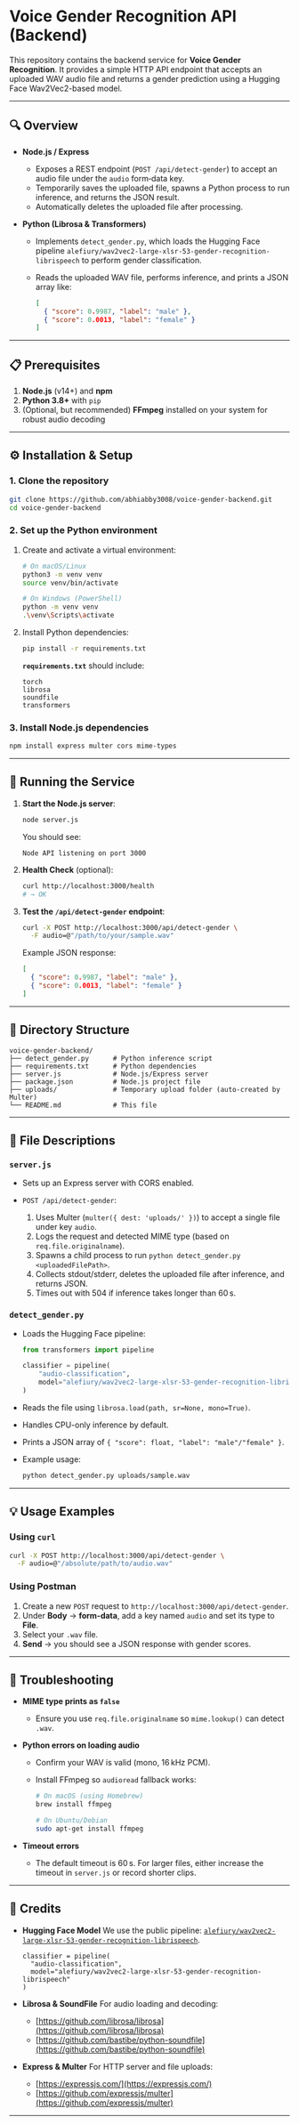 # Voice Gender Recognition API (Backend)

This repository contains the backend service for **Voice Gender Recognition**. It provides a simple HTTP API endpoint that accepts an uploaded WAV audio file and returns a gender prediction using a Hugging Face Wav2Vec2-based model.

---

## 🔍 Overview

* **Node.js / Express**

  * Exposes a REST endpoint (`POST /api/detect-gender`) to accept an audio file under the `audio` form‑data key.
  * Temporarily saves the uploaded file, spawns a Python process to run inference, and returns the JSON result.
  * Automatically deletes the uploaded file after processing.

* **Python (Librosa & Transformers)**

  * Implements `detect_gender.py`, which loads the Hugging Face pipeline
    `alefiury/wav2vec2-large-xlsr-53-gender-recognition-librispeech` to perform gender classification.
  * Reads the uploaded WAV file, performs inference, and prints a JSON array like:

    ```json
    [
      { "score": 0.9987, "label": "male" },
      { "score": 0.0013, "label": "female" }
    ]
    ```

---

## 📋 Prerequisites

1. **Node.js** (v14+) and **npm**
2. **Python 3.8+** with `pip`
3. (Optional, but recommended) **FFmpeg** installed on your system for robust audio decoding

---

## ⚙️ Installation & Setup

### 1. Clone the repository

```bash
git clone https://github.com/abhiabby3008/voice-gender-backend.git
cd voice-gender-backend
```

### 2. Set up the Python environment

1. Create and activate a virtual environment:

   ```bash
   # On macOS/Linux
   python3 -m venv venv
   source venv/bin/activate

   # On Windows (PowerShell)
   python -m venv venv
   .\venv\Scripts\activate
   ```

2. Install Python dependencies:

   ```bash
   pip install -r requirements.txt
   ```

   **`requirements.txt`** should include:

   ```
   torch
   librosa
   soundfile
   transformers
   ```

### 3. Install Node.js dependencies

```bash
npm install express multer cors mime-types
```

---

## 🚀 Running the Service

1. **Start the Node.js server**:

   ```bash
   node server.js
   ```

   You should see:

   ```
   Node API listening on port 3000
   ```

2. **Health Check** (optional):

   ```bash
   curl http://localhost:3000/health
   # → OK
   ```

3. **Test the `/api/detect-gender` endpoint**:

   ```bash
   curl -X POST http://localhost:3000/api/detect-gender \
     -F audio=@"/path/to/your/sample.wav"
   ```

   Example JSON response:

   ```json
   [
     { "score": 0.9987, "label": "male" },
     { "score": 0.0013, "label": "female" }
   ]
   ```

---

## 📂 Directory Structure

```
voice-gender-backend/
├── detect_gender.py      # Python inference script
├── requirements.txt      # Python dependencies
├── server.js             # Node.js/Express server
├── package.json          # Node.js project file
├── uploads/              # Temporary upload folder (auto‑created by Multer)
└── README.md             # This file
```

---

## 📖 File Descriptions

### `server.js`

* Sets up an Express server with CORS enabled.
* `POST /api/detect-gender`:

  1. Uses Multer (`multer({ dest: 'uploads/' })`) to accept a single file under key `audio`.
  2. Logs the request and detected MIME type (based on `req.file.originalname`).
  3. Spawns a child process to run `python detect_gender.py <uploadedFilePath>`.
  4. Collects stdout/stderr, deletes the uploaded file after inference, and returns JSON.
  5. Times out with 504 if inference takes longer than 60 s.

### `detect_gender.py`

* Loads the Hugging Face pipeline:

  ```python
  from transformers import pipeline

  classifier = pipeline(
      "audio-classification",
      model="alefiury/wav2vec2-large-xlsr-53-gender-recognition-librispeech"
  )
  ```
* Reads the file using `librosa.load(path, sr=None, mono=True)`.
* Handles CPU-only inference by default.
* Prints a JSON array of `{ "score": float, "label": "male"/"female" }`.
* Example usage:

  ```bash
  python detect_gender.py uploads/sample.wav
  ```

---

## 💡 Usage Examples

### Using `curl`

```bash
curl -X POST http://localhost:3000/api/detect-gender \
  -F audio=@"/absolute/path/to/audio.wav"
```

### Using Postman

1. Create a new `POST` request to `http://localhost:3000/api/detect-gender`.
2. Under **Body** → **form-data**, add a key named `audio` and set its type to **File**.
3. Select your `.wav` file.
4. **Send** → you should see a JSON response with gender scores.

---

## 🚧 Troubleshooting

* **MIME type prints as `false`**

  * Ensure you use `req.file.originalname` so `mime.lookup()` can detect `.wav`.
* **Python errors on loading audio**

  * Confirm your WAV is valid (mono, 16 kHz PCM).
  * Install FFmpeg so `audioread` fallback works:

    ```bash
    # On macOS (using Homebrew)
    brew install ffmpeg

    # On Ubuntu/Debian
    sudo apt-get install ffmpeg
    ```
* **Timeout errors**

  * The default timeout is 60 s. For larger files, either increase the timeout in `server.js` or record shorter clips.

---

## 🤝 Credits

* **Hugging Face Model**
  We use the public pipeline:
  [`alefiury/wav2vec2-large-xlsr-53-gender-recognition-librispeech`](https://huggingface.co/alefiury/wav2vec2-large-xlsr-53-gender-recognition-librispeech).

  ```text
  classifier = pipeline(
    "audio-classification",
    model="alefiury/wav2vec2-large-xlsr-53-gender-recognition-librispeech"
  )
  ```

* **Librosa & SoundFile**
  For audio loading and decoding:

  * [https://github.com/librosa/librosa](https://github.com/librosa/librosa)
  * [https://github.com/bastibe/python-soundfile](https://github.com/bastibe/python-soundfile)

* **Express & Multer**
  For HTTP server and file uploads:

  * [https://expressjs.com/](https://expressjs.com/)
  * [https://github.com/expressjs/multer](https://github.com/expressjs/multer)

---


